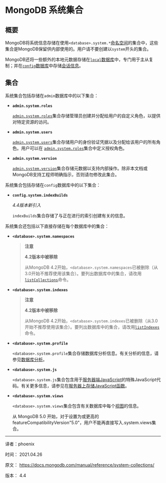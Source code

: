 # MongoDB 系统集合

## 概要

MongoDB将系统信息存储在使用`<database>.system.*`[命名空间](https://docs.mongodb.com/manual/reference/glossary/#std-term-namespace)的集合中，这些集合是MongoDB保留供内部使用的。用户请不要创建以`system`开头的集合。 

MongoDB还将一些额外的本地元数据存储在[`local`数据库](https://docs.mongodb.com/manual/reference/local-database/)中，专门用于主从复制；并在[`config`数据库](https://docs.mongodb.com/manual/reference/config-database/)中存储[会话信息](https://docs.mongodb.com/manual/core/read-isolation-consistency-recency/#std-label-sessions)。

## 集合

系统集合包括存储在`admin`数据库中的以下集合：

- **`admin.system.roles`**

  [`admin.system.roles`](https://docs.mongodb.com/manual/reference/system-collections/#mongodb-data-admin.system.roles)集合存储管理员创建并分配给用户的自定义角色，以提供对特定资源的访问。

- **`admin.system.users`**

  [`admin.system.users`](https://docs.mongodb.com/manual/reference/system-collections/#mongodb-data-admin.system.users)集合存储用户的身份验证凭据以及分配给该用户的所有角色。用户可以在 [`admin.system.roles`](https://docs.mongodb.com/manual/reference/system-collections/#mongodb-data-admin.system.roles)集合中定义授权角色。

- **`admin.system.version`**

  [`admin.system.version`](https://docs.mongodb.com/manual/reference/system-collections/#mongodb-data-admin.system.version)集合存储元数据以支持内部操作。除非本文档或MongoDB支持工程师明确指示，否则请勿修改此集合。 

系统集合包括存储在`config`数据库中的以下集合：

- **`config.system.indexBuilds`**

  *4.4版本新引入*

  `indexBuilds`集合存储了与正在进行的索引创建有关的信息。


系统集合还包括以下直接存储在每个数据库中的集合： 

- **`<database>.system.namespaces`**

  > **注意**
  >
  > **4.2版本中被移除**
  >
  > 从MongoDB 4.2开始，`<database>.system.namespaces`已被删除（从3.0开始不推荐使用该集合）。要列出数据库中的集合，请改用[`listCollections`](https://docs.mongodb.com/manual/reference/command/listCollections/#mongodb-dbcommand-dbcmd.listCollections)命令。 

- **`<database>.system.indexes`**

  > **注意**
  >
  > **4.2版本中被移除**
  >
  > 从MongoDB 4.2开始，`<database>.system.indexes`已被删除（从3.0开始不推荐使用该集合）。要列出数据库中的集合，请改用[`listIndexes`](https://docs.mongodb.com/manual/reference/command/listIndexes/#mongodb-dbcommand-dbcmd.listIndexes)命令。 

- **`<database>.system.profile`**

  `<database>.system.profile`集合存储数据库分析信息。有关分析的信息，请参见[数据库分析](https://docs.mongodb.com/manual/administration/analyzing-mongodb-performance/#std-label-database-profiling)。

- **`<database>.system.js`**

  `<database>.system.js`集合包含用于[服务器端JavaScript](https://docs.mongodb.com/manual/core/server-side-javascript/)的特殊JavaScript代码。有关更多信息，请参见在[服务器上存储JavaScript函数](https://docs.mongodb.com/manual/tutorial/store-javascript-function-on-server/)。

- **`<database>.system.views`**

  `<database>.system.views`集合包含有关数据库中每个[视图](https://docs.mongodb.com/manual/core/views/)的信息。
  
  从 MongoDB 5.0 开始，对于设置为或更高的featureCompatibilityVersion"5.0"，用户不能再直接写入<database>.system.views集合。
  

--------

译者：phoenix

时间： 2021.04.26

原文： https://docs.mongodb.com/manual/reference/system-collections/

版本： 4.4
